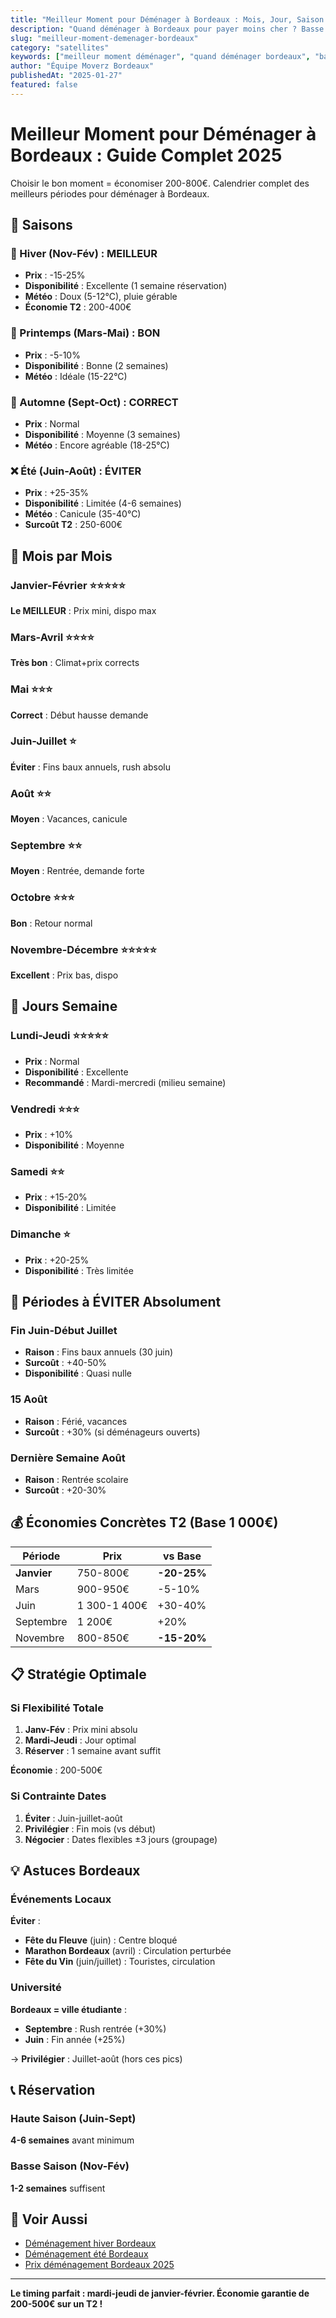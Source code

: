 ```yaml
---
title: "Meilleur Moment pour Déménager à Bordeaux : Mois, Jour, Saison 2025"
description: "Quand déménager à Bordeaux pour payer moins cher ? Basse saison (nov-fév) -20%, mardi-jeudi, éviter juin-sept. Calendrier optimal 2025."
slug: "meilleur-moment-demenager-bordeaux"
category: "satellites"
keywords: ["meilleur moment déménager", "quand déménager bordeaux", "basse saison déménagement", "calendrier déménagement", "période déménagement"]
author: "Équipe Moverz Bordeaux"
publishedAt: "2025-01-27"
featured: false
---
```


# Meilleur Moment pour Déménager à Bordeaux : Guide Complet 2025

Choisir le bon moment = économiser 200-800€. Calendrier complet des meilleurs périodes pour déménager à Bordeaux.

## 📅 Saisons

### 🥇 Hiver (Nov-Fév) : **MEILLEUR**
- **Prix** : -15-25%
- **Disponibilité** : Excellente (1 semaine réservation)
- **Météo** : Doux (5-12°C), pluie gérable
- **Économie T2** : 200-400€

### 🥈 Printemps (Mars-Mai) : **BON**
- **Prix** : -5-10%
- **Disponibilité** : Bonne (2 semaines)
- **Météo** : Idéale (15-22°C)

### 🥉 Automne (Sept-Oct) : **CORRECT**
- **Prix** : Normal
- **Disponibilité** : Moyenne (3 semaines)
- **Météo** : Encore agréable (18-25°C)

### ❌ Été (Juin-Août) : **ÉVITER**
- **Prix** : +25-35%
- **Disponibilité** : Limitée (4-6 semaines)
- **Météo** : Canicule (35-40°C)
- **Surcoût T2** : 250-600€

## 📆 Mois par Mois

### Janvier-Février ⭐⭐⭐⭐⭐
**Le MEILLEUR** : Prix mini, dispo max

### Mars-Avril ⭐⭐⭐⭐
**Très bon** : Climat+prix corrects

### Mai ⭐⭐⭐
**Correct** : Début hausse demande

### Juin-Juillet ⭐
**Éviter** : Fins baux annuels, rush absolu

### Août ⭐⭐
**Moyen** : Vacances, canicule

### Septembre ⭐⭐
**Moyen** : Rentrée, demande forte

### Octobre ⭐⭐⭐
**Bon** : Retour normal

### Novembre-Décembre ⭐⭐⭐⭐⭐
**Excellent** : Prix bas, dispo

## 📆 Jours Semaine

### Lundi-Jeudi ⭐⭐⭐⭐⭐
- **Prix** : Normal
- **Disponibilité** : Excellente
- **Recommandé** : Mardi-mercredi (milieu semaine)

### Vendredi ⭐⭐⭐
- **Prix** : +10%
- **Disponibilité** : Moyenne

### Samedi ⭐⭐
- **Prix** : +15-20%
- **Disponibilité** : Limitée

### Dimanche ⭐
- **Prix** : +20-25%
- **Disponibilité** : Très limitée

## 🚫 Périodes à ÉVITER Absolument

### Fin Juin-Début Juillet
- **Raison** : Fins baux annuels (30 juin)
- **Surcoût** : +40-50%
- **Disponibilité** : Quasi nulle

### 15 Août
- **Raison** : Férié, vacances
- **Surcoût** : +30% (si déménageurs ouverts)

### Dernière Semaine Août
- **Raison** : Rentrée scolaire
- **Surcoût** : +20-30%

## 💰 Économies Concrètes T2 (Base 1 000€)

| Période | Prix | vs Base |
|---------|------|---------|
| **Janvier** | 750-800€ | **-20-25%** |
| Mars | 900-950€ | -5-10% |
| Juin | 1 300-1 400€ | +30-40% |
| Septembre | 1 200€ | +20% |
| Novembre | 800-850€ | **-15-20%** |

## 📋 Stratégie Optimale

### Si Flexibilité Totale
1. **Janv-Fév** : Prix mini absolu
2. **Mardi-Jeudi** : Jour optimal
3. **Réserver** : 1 semaine avant suffit

**Économie** : 200-500€

### Si Contrainte Dates
1. **Éviter** : Juin-juillet-août
2. **Privilégier** : Fin mois (vs début)
3. **Négocier** : Dates flexibles ±3 jours (groupage)

## 💡 Astuces Bordeaux

### Événements Locaux
**Éviter** :
- **Fête du Fleuve** (juin) : Centre bloqué
- **Marathon Bordeaux** (avril) : Circulation perturbée
- **Fête du Vin** (juin/juillet) : Touristes, circulation

### Université
**Bordeaux = ville étudiante** :
- **Septembre** : Rush rentrée (+30%)
- **Juin** : Fin année (+25%)

→ **Privilégier** : Juillet-août (hors ces pics)

## 📞 Réservation

### Haute Saison (Juin-Sept)
**4-6 semaines** avant minimum

### Basse Saison (Nov-Fév)
**1-2 semaines** suffisent

## 🔗 Voir Aussi

- [Déménagement hiver Bordeaux](/blog/satellites/demenagement-hiver-bordeaux)
- [Déménagement été Bordeaux](/blog/satellites/demenagement-ete-bordeaux)
- [Prix déménagement Bordeaux 2025](/blog/satellites/prix-demenagement-bordeaux-2025)

---

**Le timing parfait : mardi-jeudi de janvier-février. Économie garantie de 200-500€ sur un T2 !**

